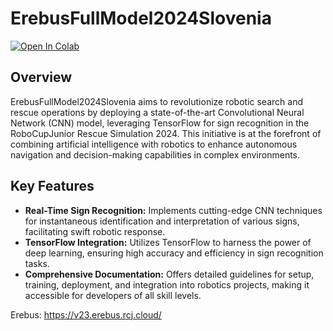 # ErebusFullModel2024Slovenia
[![Open In Colab](https://colab.research.google.com/assets/colab-badge.svg)](https://colab.research.google.com/drive/18ZY1OR0c-IN9-GxtAd9B11E6oMX7CPuE?usp=sharing)
## Overview
ErebusFullModel2024Slovenia aims to revolutionize robotic search and rescue operations by deploying a state-of-the-art Convolutional Neural Network (CNN) model, leveraging TensorFlow for sign recognition in the RoboCupJunior Rescue Simulation 2024. This initiative is at the forefront of combining artificial intelligence with robotics to enhance autonomous navigation and decision-making capabilities in complex environments.

## Key Features
- **Real-Time Sign Recognition:** Implements cutting-edge CNN techniques for instantaneous identification and interpretation of various signs, facilitating swift robotic response.
- **TensorFlow Integration:** Utilizes TensorFlow to harness the power of deep learning, ensuring high accuracy and efficiency in sign recognition tasks.
- **Comprehensive Documentation:** Offers detailed guidelines for setup, training, deployment, and integration into robotics projects, making it accessible for developers of all skill levels.

Erebus:
https://v23.erebus.rcj.cloud/
